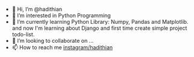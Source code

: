 - 👋 Hi, I’m @hadithian
- 👀 I’m interested in Python Programming
- 🌱 I’m currently learning Python Library: Numpy, Pandas and Matplotlib. and now I'm learning about Django and first time create simple project todo-list.
- 💞️ I’m looking to collaborate on ...
- 📫 How to reach me [instagram/hadithian](https://www.instagram.com/hadithian/)

<!---
hadithian/hadithian is a ✨ special ✨ repository because its `README.md` (this file) appears on your GitHub profile.
You can click the Preview link to take a look at your changes.
--->

